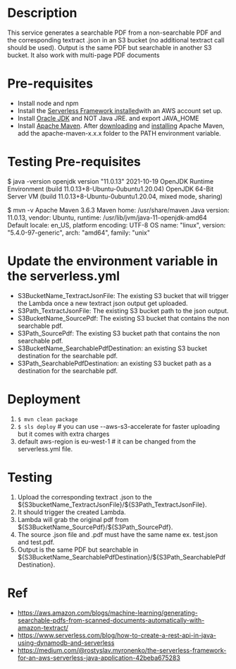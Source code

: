 # Description
This service generates a searchable PDF from a non-searchable PDF and the corresponding textract .json in an S3 bucket (no additional textract call should be used). Output is the same PDF but searchable in another S3 bucket. It also work with multi-page PDF documents

# Pre-requisites
- Install node and npm
- Install the [Serverless Framework installed](https://serverless.com/framework/docs/providers/aws/guide/quick-start/)with an AWS account set up.
- Install [Oracle JDK](http://www.oracle.com/technetwork/java/javase/downloads/index.html) and NOT Java JRE. and export JAVA_HOME
- Install [Apache Maven](https://maven.apache.org/). After [downloading](https://maven.apache.org/download.html) and [installing](https://maven.apache.org/install.html) Apache Maven, add the apache-maven-x.x.x folder to the PATH environment variable.
  

# Testing Pre-requisites
$ java -version
openjdk version "11.0.13" 2021-10-19
OpenJDK Runtime Environment (build 11.0.13+8-Ubuntu-0ubuntu1.20.04)
OpenJDK 64-Bit Server VM (build 11.0.13+8-Ubuntu-0ubuntu1.20.04, mixed mode, sharing)

$ mvn -v
Apache Maven 3.6.3
Maven home: /usr/share/maven
Java version: 11.0.13, vendor: Ubuntu, runtime: /usr/lib/jvm/java-11-openjdk-amd64
Default locale: en_US, platform encoding: UTF-8
OS name: "linux", version: "5.4.0-97-generic", arch: "amd64", family: "unix"

# Update the environment variable in the serverless.yml
- S3BucketName_TextractJsonFile: The existing S3 bucket that will trigger the Lambda once a new textract json output get uploaded.
- S3Path_TextractJsonFile: The existing S3 bucket path to the json output.
- S3BucketName_SourcePdf: The existing S3 bucket that contains the non searchable pdf.
- S3Path_SourcePdf: The existing S3 bucket path that contains the non searchable pdf.
- S3BucketName_SearchablePdfDestination: an existing S3 bucket destination for the  searchable pdf.
- S3Path_SearchablePdfDestination: an existing S3 bucket path as a destination for the  searchable pdf.

# Deployment
1. `$ mvn clean package`
2. `$ sls deploy` # you can use --aws-s3-accelerate for faster uploading but it comes with extra charges
3. default aws-region is eu-west-1 # it can be changed from the serverless.yml file.


# Testing 
1. Upload the corresponding textract .json to the \${S3bucketName_TextractJsonFile}/\${S3Path_TextractJsonFile}.
2. It should trigger the created Lambda.
3. Lambda will grab the original pdf from \${S3BucketName_SourcePdf}/${S3Path_SourcePdf}.
4. The source .json file and .pdf must have the same name ex. test.json and test.pdf.
5. Output is the same PDF but searchable in \${S3BucketName_SearchablePdfDestination}/\${S3Path_SearchablePdfDestination}.

# Ref
- https://aws.amazon.com/blogs/machine-learning/generating-searchable-pdfs-from-scanned-documents-automatically-with-amazon-textract/
- https://www.serverless.com/blog/how-to-create-a-rest-api-in-java-using-dynamodb-and-serverless
- https://medium.com/@rostyslav.myronenko/the-serverless-framework-for-an-aws-serverless-java-application-42beba675283